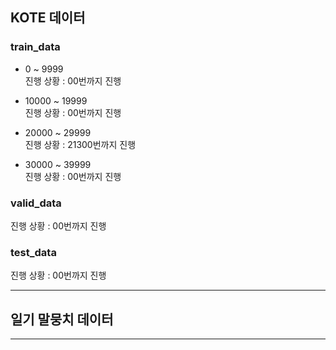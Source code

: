 ## KOTE 데이터
  
### train_data
  
- 0 ~ 9999  
진행 상황 : 00번까지 진행  
  
- 10000 ~ 19999  
진행 상황 : 00번까지 진행  
  
- 20000 ~ 29999  
진행 상황 : 21300번까지 진행  
  
- 30000 ~ 39999  
진행 상황 : 00번까지 진행  
  
### valid_data  
  
진행 상황 : 00번까지 진행  
  
### test_data   
  
진행 상황 : 00번까지 진행  
  
  
  ------
## 일기 말뭉치 데이터

-------
